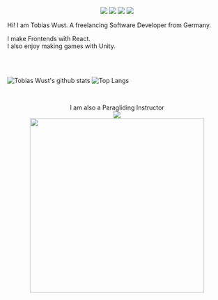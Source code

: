 <p align="center">
  <img src="https://img.shields.io/badge/OS-Windows-informational?style=flat&logo=windows&logoColor=white&color=f68714"> <img src="https://img.shields.io/badge/Editor-VS_Code-informational?style=flat&logo=visual-studio-code&logoColor=white&color=f68714"> <img src="https://img.shields.io/badge/Code-JavaScript-informational?style=flat&logo=javascript&logoColor=white&color=f68714"> <img src="https://img.shields.io/badge/Code-React-informational?style=flat&logo=react&logoColor=white&color=f68714">
  </p>

Hi! I am Tobias Wust. A freelancing Software Developer from Germany.

I make Frontends with React. <br>
I also enjoy making games with Unity.

<br> <br>


![Tobias Wust's github stats](https://github-readme-stats.vercel.app/api?username=tobiaswust&show_icons=true&title_color=f68714&icon_color=8ac926&text_color=daf7dc&bg_color=151515&hide=["stars"])
![Top Langs](https://github-readme-stats.vercel.app/api/top-langs/?username=tobiaswust&layout=compact&title_color=f68714&text_color=daf7dc&bg_color=151515)

<!-- ## 🗂️ Highlight Projects - maybe to use later

<a href="https://github.com/Zhenye-Na/DA-RNN">
  <img align="center" src="https://github-readme-stats.vercel.app/api/pin/?username=tobiaswust&repo=Morserunner&show_icons=true&line_height=27&title_color=f68714&text_color=daf7dc&icon_color=f68714&bg_color=0e1116" alt="" />
</a>

<a href="https://github.com/Zhenye-Na/crnn-pytorch">
  <img align="center" src="https://github-readme-stats.vercel.app/api/pin/?username=tobiaswust&show_icons=true&line_height=27&title_color=f68714&text_color=daf7dc&icon_color=f68714&bg_color=0e1116" alt="" />
</a> -->

<br>

<p align="center">
  I am also a Paragliding Instructor
  <br>
<a href="https://instagram.de/tobiaswust.de">
  <img src="https://img.shields.io/badge/instagram-E4405F.svg?style=for-the-badge&logo=instagram&logoColor=white" />
  <br>
  <img width="400"
    src="https://scontent-vie1-1.cdninstagram.com/v/t51.2885-15/121141075_2959078257655125_6821080176223321768_n.jpg?stp=dst-jpg_e35&_nc_ht=scontent-vie1-1.cdninstagram.com&_nc_cat=109&_nc_ohc=B73bcu4R8UsAX9HxjDi&edm=AABBvjUBAAAA&ccb=7-4&ig_cache_key=MjQxODI3NTU2NjUyOTY5NDI3NQ%3D%3D.2-ccb7-4&oh=00_AT9GSsWXdGfYKTRzl5K6gjVLUmFqSPIE9DTTx4DmAP2oFQ&oe=624E41B3&_nc_sid=83d603">
</a>
</p>
    

